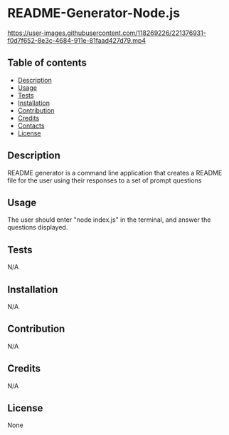 # README-Generator-Node.js



https://user-images.githubusercontent.com/118269226/221376931-f0d7f652-8e3c-4684-911e-81faad427d79.mp4


## Table of contents
- [Description](#description)
- [Usage](#Usage)
- [Tests](#Tests)
- [Installation](#Installation)
- [Contribution](#Contribution)
- [Credits](#Credits)
- [Contacts](#Contacts)
- [License](#License)

## Description
README generator is a command line application that creates a README file for the user using their responses to a set of prompt questions

## Usage
The user should enter "node index.js" in the terminal, and answer the questions displayed.

## Tests
N/A

## Installation
N/A

## Contribution
N/A

## Credits
N/A

## License
None
